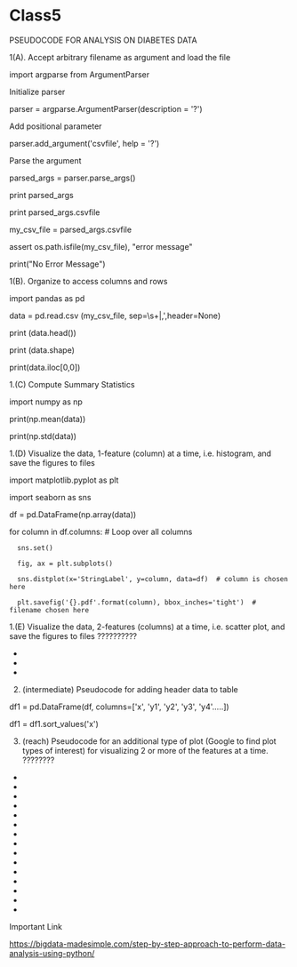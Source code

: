 # Class5

PSEUDOCODE FOR ANALYSIS ON DIABETES DATA

1(A). Accept arbitrary filename as argument and load the file

import argparse from ArgumentParser

Initialize parser

parser = argparse.ArgumentParser(description = '?')

Add positional parameter

parser.add_argument('csvfile', help = '?')

Parse the argument

parsed_args = parser.parse_args()

print parsed_args

print parsed_args.csvfile

my_csv_file = parsed_args.csvfile

assert os.path.isfile(my_csv_file), "error message"

print("No Error Message")

1(B). Organize to access columns and rows

import pandas as pd

data = pd.read.csv (my_csv_file, sep=\s+|,',header=None)

print (data.head())

print (data.shape)

print(data.iloc[0,0])

1.(C) Compute Summary Statistics

import numpy as np

print(np.mean(data))

print(np.std(data))

1.(D) Visualize the data, 1-feature (column) at a time, i.e. histogram, and save the figures to files

import matplotlib.pyplot as plt

import seaborn as sns

df = pd.DataFrame(np.array(data))

for column in df.columns:  # Loop over all columns 

      sns.set()
   
      fig, ax = plt.subplots()
    
      sns.distplot(x='StringLabel', y=column, data=df)  # column is chosen here
    
      plt.savefig('{}.pdf'.format(column), bbox_inches='tight')  # filename chosen here

1.(E) Visualize the data, 2-features (columns) at a time, i.e. scatter plot, and save the figures to files
??????????

*
*
*

2. (intermediate)  Pseudocode for adding header data to table

df1 = pd.DataFrame(df, columns=['x', 'y1', 'y2', 'y3', 'y4'.....])

df1 = df1.sort_values('x')

3. (reach) Pseudocode for an additional type of plot (Google to find plot types of interest) for visualizing 2 or more of the features at a time.
????????

*
*
*
*
*
*
*
*
*
*
*
*
*
*
*








Important Link

https://bigdata-madesimple.com/step-by-step-approach-to-perform-data-analysis-using-python/
